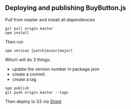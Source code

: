 ## Deploying and publishing BuyButton.js

Pull from master and install all dependencies
```
git pull origin master
npm install
```
Then run

```
npm version [patch|minor|major]
```

Which will do 3 things:

- update the version number in package.json
- create a commit
- create a tag

```
npm publish
git push origin master --tags
```

Then deploy to S3 via [Shipit](https://shipit.shopify.io/shopify/buy-button-js/production)
